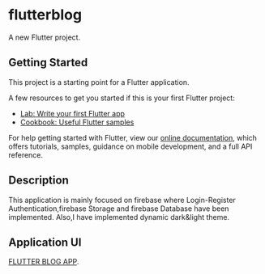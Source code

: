 # flutterblog

A new Flutter project.

## Getting Started

This project is a starting point for a Flutter application.

A few resources to get you started if this is your first Flutter project:

- [Lab: Write your first Flutter app](https://flutter.dev/docs/get-started/codelab)
- [Cookbook: Useful Flutter samples](https://flutter.dev/docs/cookbook)

For help getting started with Flutter, view our
[online documentation](https://flutter.dev/docs), which offers tutorials,
samples, guidance on mobile development, and a full API reference.

## Description

This application is mainly focused on firebase where Login-Register Authentication,firebase Storage and firebase Database have been implemented.
Also,I have implemented dynamic dark&light theme.

## Application UI

[FLUTTER BLOG APP](https://kapwi.ng/c/G8j7oMYN).


